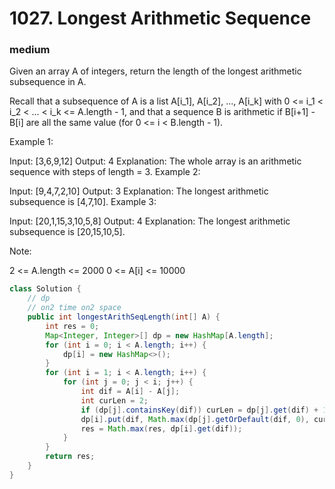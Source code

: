 # 1027. Longest Arithmetic Sequence
### medium
Given an array A of integers, return the length of the longest arithmetic subsequence in A.

Recall that a subsequence of A is a list A[i_1], A[i_2], ..., A[i_k] with 0 <= i_1 < i_2 < ... < i_k <= A.length - 1, and that a sequence B is arithmetic if B[i+1] - B[i] are all the same value (for 0 <= i < B.length - 1).

 

Example 1:

Input: [3,6,9,12]
Output: 4
Explanation: 
The whole array is an arithmetic sequence with steps of length = 3.
Example 2:

Input: [9,4,7,2,10]
Output: 3
Explanation: 
The longest arithmetic subsequence is [4,7,10].
Example 3:

Input: [20,1,15,3,10,5,8]
Output: 4
Explanation: 
The longest arithmetic subsequence is [20,15,10,5].
 

Note:

2 <= A.length <= 2000
0 <= A[i] <= 10000

```Java
class Solution {
    // dp 
    // on2 time on2 space
    public int longestArithSeqLength(int[] A) {
        int res = 0;
        Map<Integer, Integer>[] dp = new HashMap[A.length];
        for (int i = 0; i < A.length; i++) {
            dp[i] = new HashMap<>();
        }
        for (int i = 1; i < A.length; i++) {
            for (int j = 0; j < i; j++) {
                int dif = A[i] - A[j];
                int curLen = 2;
                if (dp[j].containsKey(dif)) curLen = dp[j].get(dif) + 1;
                dp[i].put(dif, Math.max(dp[j].getOrDefault(dif, 0), curLen));
                res = Math.max(res, dp[i].get(dif));
            }
        }
        return res;
    }
}
```
